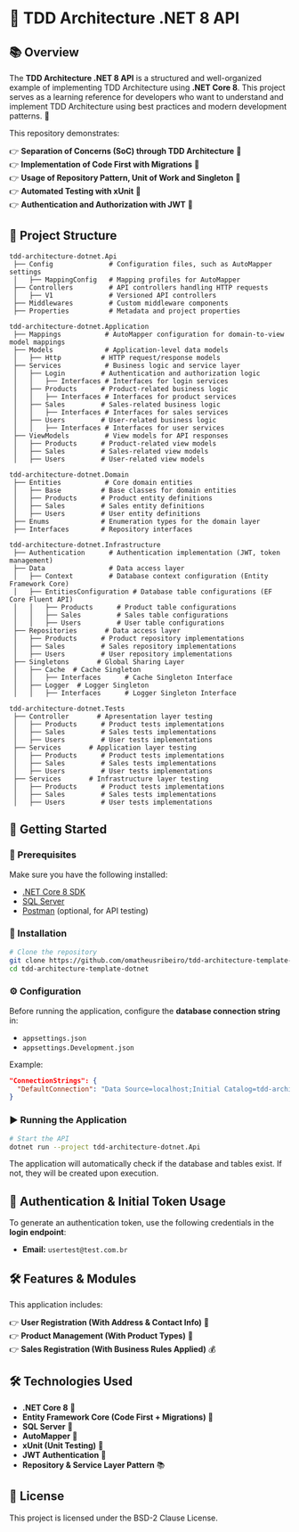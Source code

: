 # 📌 TDD Architecture .NET 8 API

## 📚 Overview
The **TDD Architecture .NET 8 API** is a structured and well-organized example of implementing TDD Architecture using **.NET Core 8**. This project serves as a learning reference for developers who want to understand and implement TDD Architecture using best practices and modern development patterns. 🚀

This repository demonstrates:

👉 **Separation of Concerns (SoC) through TDD Architecture** 🏰  
👉 **Implementation of Code First with Migrations** 🛂  
👉 **Usage of Repository Pattern, Unit of Work and Singleton** 🔄  
👉 **Automated Testing with xUnit** 🧪  
👉 **Authentication and Authorization with JWT** 🔑   

## 🏰 Project Structure
```
tdd-architecture-dotnet.Api
 ├── Config              # Configuration files, such as AutoMapper settings
 │   ├── MappingConfig   # Mapping profiles for AutoMapper
 ├── Controllers         # API controllers handling HTTP requests
 │   ├── V1              # Versioned API controllers
 ├── Middlewares         # Custom middleware components
 ├── Properties          # Metadata and project properties

tdd-architecture-dotnet.Application
 ├── Mappings           # AutoMapper configuration for domain-to-view model mappings
 ├── Models             # Application-level data models
 │   ├── Http          # HTTP request/response models
 ├── Services           # Business logic and service layer
 │   ├── Login         # Authentication and authorization logic
 │   │   ├── Interfaces # Interfaces for login services
 │   ├── Products      # Product-related business logic
 │   │   ├── Interfaces # Interfaces for product services
 │   ├── Sales         # Sales-related business logic
 │   │   ├── Interfaces # Interfaces for sales services
 │   ├── Users         # User-related business logic
 │   │   ├── Interfaces # Interfaces for user services
 ├── ViewModels         # View models for API responses
 │   ├── Products      # Product-related view models
 │   ├── Sales         # Sales-related view models
 │   ├── Users         # User-related view models

tdd-architecture-dotnet.Domain
 ├── Entities           # Core domain entities
 │   ├── Base          # Base classes for domain entities
 │   ├── Products      # Product entity definitions
 │   ├── Sales         # Sales entity definitions
 │   ├── Users         # User entity definitions
 ├── Enums             # Enumeration types for the domain layer
 ├── Interfaces        # Repository interfaces

tdd-architecture-dotnet.Infrastructure
 ├── Authentication      # Authentication implementation (JWT, token management)
 ├── Data                # Data access layer
 │   ├── Context         # Database context configuration (Entity Framework Core)
 │   ├── EntitiesConfiguration # Database table configurations (EF Core Fluent API)
 │   │   ├── Products      # Product table configurations
 │   │   ├── Sales         # Sales table configurations
 │   │   ├── Users         # User table configurations
 ├── Repositories       # Data access layer
 │   ├── Products      # Product repository implementations
 │   ├── Sales         # Sales repository implementations
 │   ├── Users         # User repository implementations
 ├── Singletons       # Global Sharing Layer
 │   ├── Cache  # Cache Singleton
 │   │   ├── Interfaces      # Cache Singleton Interface
 │   ├── Logger  # Logger Singleton
 │   │   ├── Interfaces      # Logger Singleton Interface

tdd-architecture-dotnet.Tests
 ├── Controller       # Apresentation layer testing
 │   ├── Products      # Product tests implementations
 │   ├── Sales         # Sales tests implementations
 │   ├── Users         # User tests implementations
 ├── Services       # Application layer testing
 │   ├── Products      # Product tests implementations
 │   ├── Sales         # Sales tests implementations
 │   ├── Users         # User tests implementations
 ├── Services       # Infrastructure layer testing
 │   ├── Products      # Product tests implementations
 │   ├── Sales         # Sales tests implementations
 │   ├── Users         # User tests implementations
```

## 🚀 Getting Started

### 📝 Prerequisites
Make sure you have the following installed:
- [.NET Core 8 SDK](https://dotnet.microsoft.com/download/dotnet/8.0)
- [SQL Server](https://www.microsoft.com/en-us/sql-server/sql-server-downloads)
- [Postman](https://www.postman.com/) (optional, for API testing)

### 🔧 Installation
```bash
# Clone the repository
git clone https://github.com/omatheusribeiro/tdd-architecture-template-dotnet
cd tdd-architecture-template-dotnet
```

### ⚙️ Configuration
Before running the application, configure the **database connection string** in:
- `appsettings.json`
- `appsettings.Development.json`

Example:
```json
"ConnectionStrings": {
  "DefaultConnection": "Data Source=localhost;Initial Catalog=tdd-architecture-dotnet;Integrated Security=True;TrustServerCertificate=True"
}
```

### ▶️ Running the Application
```bash
# Start the API
dotnet run --project tdd-architecture-dotnet.Api
```
The application will automatically check if the database and tables exist. If not, they will be created upon execution.

## 🔑 Authentication & Initial Token Usage
To generate an authentication token, use the following credentials in the **login endpoint**:
- **Email:** `usertest@test.com.br`

## 🛠️ Features & Modules
This application includes:

👉 **User Registration (With Address & Contact Info)** 👤  
👉 **Product Management (With Product Types)** 🛂  
👉 **Sales Registration (With Business Rules Applied)** 💰  

## 🛠️ Technologies Used
- **.NET Core 8** 🚀
- **Entity Framework Core (Code First + Migrations)** 🏰
- **SQL Server** 📂
- **AutoMapper** 🔄
- **xUnit (Unit Testing)** 🧪
- **JWT Authentication** 🔑
- **Repository & Service Layer Pattern** 📚

## 📄 License
This project is licensed under the BSD-2 Clause License.

